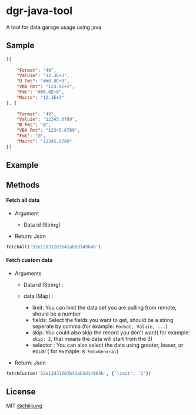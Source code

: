 # dgr-java-tool

A tool for data garage usage using java

## Sample


```json
[{
    
    "Format": "48",
    "Valuie": "12.3E+3",
    "B Fmt": "##0.0E+0",
    "VBA Fmt": "123.5E+2",
    "Fmt": "##0.0E+0",
    "Macro": "12.3E+3"
}, {
    
    "Format": "49",
    "Valuie": "12345.6789",
    "B Fmt": "@",
    "VBA Fmt": "12345.6789",
    "Fmt": "@",
    "Macro": "12345.6789"
}]
```

## Example


## Methods

#### Fetch all data

- Argument
    * Data id (String)

- Return: Json

```python
fetchAll('52e12d31203b41ab5d14964b')
```

#### Fetch custom data


- Arguments
    * Data id (String) : 
        

    * data (Map) : 
        - limit: You can limit the data set you are pulling from remote, should be a number
        - fields: Select the fields you want to get, should be a string seperate by comma (for example: `Format, Valuie, ...`)
        - skip: You could also skip the record you don't want( for example: `skip: 2`, that means the data will start from the 3)
        - selector : You can also select the data using greater, lesser, or equal ( for exmaple: `B Fmt=General`)

- Return: Json

```python
fetchCustom('52e12d31203b41ab5d14964b', {'limit': '3'})
```


## License

MIT [@chilijung](http://github.com/chilijung)
